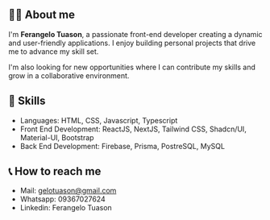 ## 🙋‍♂️ About me
I'm **Ferangelo Tuason**, a passionate front-end developer creating a dynamic and user-friendly applications.
I enjoy building personal projects that drive me to advance my skill set.

I'm also looking for new opportunities where I can contribute my skills and grow in a collaborative environment.

## 🚀 Skills
- Languages: HTML, CSS, Javascript, Typescript
- Front End Development:  ReactJS, NextJS, Tailwind CSS, Shadcn/UI, Material-UI, Bootstrap
- Back End Development: Firebase, Prisma, PostreSQL, MySQL

## 📞 How to reach me
- Mail: gelotuason@gmail.com
- Whatsapp: 09367027624
- Linkedin: Ferangelo Tuason

<!--
**gelotuason/gelotuason** is a ✨ _special_ ✨ repository because its `README.md` (this file) appears on your GitHub profile.

Here are some ideas to get you started:

- 🔭 I’m currently working on ...
- 🌱 I’m currently learning ...
- 👯 I’m looking to collaborate on ...
- 🤔 I’m looking for help with ...
- 💬 Ask me about ...
- 📫 How to reach me: ...
- 😄 Pronouns: ...
- ⚡ Fun fact: ...
-->
